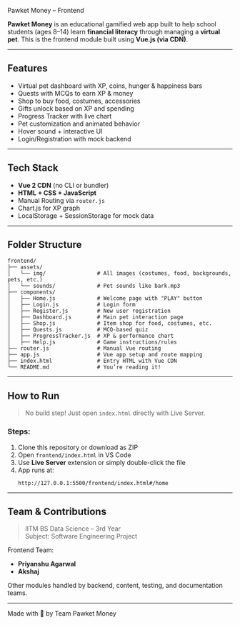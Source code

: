  Pawket Money – Frontend

**Pawket Money** is an educational gamified web app built to help school students (ages 8–14) learn **financial literacy** through managing a **virtual pet**. This is the frontend module built using **Vue.js (via CDN)**.

---

##  Features

-  Virtual pet dashboard with XP, coins, hunger & happiness bars
-  Quests with MCQs to earn XP & money
-  Shop to buy food, costumes, accessories
-  Gifts unlock based on XP and spending
-  Progress Tracker with live chart
-  Pet customization and animated behavior
-  Hover sound + interactive UI
-  Login/Registration with mock backend

---

##  Tech Stack

- **Vue 2 CDN** (no CLI or bundler)
- **HTML + CSS + JavaScript**
- Manual Routing via `router.js`
- Chart.js for XP graph
- LocalStorage + SessionStorage for mock data

---

##  Folder Structure

```
frontend/
├── assets/
│   └── img/                # All images (costumes, food, backgrounds, pets, etc.)
│   └── sounds/             # Pet sounds like bark.mp3
├── components/
│   ├── Home.js             # Welcome page with "PLAY" button
│   ├── Login.js            # Login form
│   ├── Register.js         # New user registration
│   ├── Dashboard.js        # Main pet interaction page
│   ├── Shop.js             # Item shop for food, costumes, etc.
│   ├── Quests.js           # MCQ-based quiz
│   ├── ProgressTracker.js  # XP & performance chart
│   ├── Help.js             # Game instructions/rules
├── router.js               # Manual Vue routing
├── app.js                  # Vue app setup and route mapping
├── index.html              # Entry HTML with Vue CDN
└── README.md               # You’re reading it!
```

---

##  How to Run

> No build step! Just open `index.html` directly with Live Server.

### Steps:

1. Clone this repository or download as ZIP
2. Open `frontend/index.html` in VS Code
3. Use **Live Server** extension or simply double-click the file
4. App runs at:
   ```
   http://127.0.0.1:5500/frontend/index.html#/home
   ```

---


##  Team & Contributions

>  IITM BS Data Science – 3rd Year  
>  Subject: Software Engineering Project

Frontend Team:
- **Priyanshu Agarwal** 
- **Akshaj** 

Other modules handled by backend, content, testing, and documentation teams.

---

Made with 💜 by Team Pawket Money

